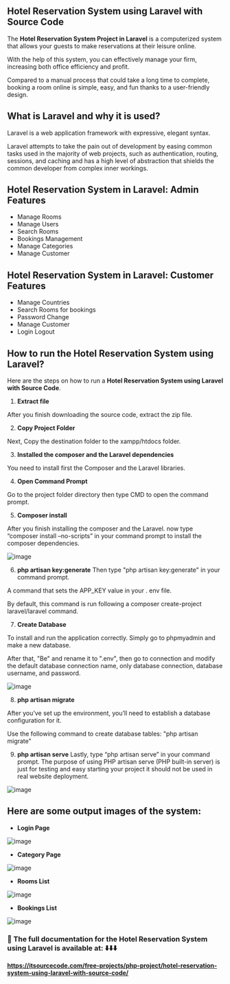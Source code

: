 ## Hotel Reservation System using Laravel with Source Code

The **Hotel Reservation System Project in Laravel** is a computerized system that allows your guests to make reservations at their leisure online.

With the help of this system, you can effectively manage your firm, increasing both office efficiency and profit.

Compared to a manual process that could take a long time to complete, booking a room online is simple, easy, and fun thanks to a user-friendly design.

## What is Laravel and why it is used?

Laravel is a web application framework with expressive, elegant syntax.

Laravel attempts to take the pain out of development by easing common tasks used in the majority of web projects, such as authentication, routing, sessions, and caching and has a high level of abstraction that shields the common developer from complex inner workings. 

## Hotel Reservation System in Laravel: Admin Features

* Manage Rooms
* Manage Users
* Search Rooms
* Bookings Management
* Manage Categories
* Manage Customer

## Hotel Reservation System in Laravel: Customer Features

* Manage Countries
* Search Rooms for bookings
* Password Change
* Manage Customer
* Login Logout

## How to run the Hotel Reservation System using Laravel?

Here are the steps on how to run a **Hotel Reservation System using Laravel with Source Code**.

1. **Extract file**

After you finish downloading the source code, extract the zip file.

2. **Copy Project Folder**

Next, Copy the destination folder to the xampp/htdocs folder.

3. **Installed the composer and the Laravel dependencies**

You need to install first the Composer and the Laravel libraries.

4. **Open Command Prompt**

Go to the project folder directory then type CMD to open the command prompt.

5. **Composer install**

After you finish installing the composer and the Laravel. now type “composer install –no-scripts” in your command prompt to install the composer dependencies.

![image](https://github.com/user-attachments/assets/43ca4477-0345-431d-8e1b-3abb4e68ffbc)

6. **php artisan key:generate**
Then type "php artisan key:generate" in your command prompt.

A command that sets the APP_KEY value in your . env file. 

By default, this command is run following a composer create-project laravel/laravel command.

7. **Create Database**

To install and run the application correctly. Simply go to phpmyadmin and make a new database.

After that, "Be" and rename it to ".env", then go to connection and modify the default database connection name, only database connection, database username, and password.

![image](https://github.com/user-attachments/assets/6cf8761a-384a-4deb-bfd1-2eb7578b345c)

8. **php artisan migrate**

After you’ve set up the environment, you’ll need to establish a database configuration for it. 

Use the following command to create database tables: "php artisan migrate"

9. **php artisan serve**
Lastly, type “php artisan serve” in your command prompt. The purpose of using PHP artisan serve (PHP built-in server) is just for testing and easy starting your project it should not be used in real website deployment.

![image](https://github.com/user-attachments/assets/e7ec6a50-e786-4616-9a02-a20957a072a8)

## Here are some output images of the system:

* **Login Page**

![image](https://github.com/user-attachments/assets/4799945c-de4f-4b8c-b703-0780b607884c)

* **Category Page**

![image](https://github.com/user-attachments/assets/71ad9aaa-cd40-48e0-9278-6b14ad0916ce)

* **Rooms List**

![image](https://github.com/user-attachments/assets/a9bbd94b-a733-433d-9254-bc4f63c611a2)

* **Bookings List**

![image](https://github.com/user-attachments/assets/6646eb74-cf58-4cfd-9416-c266d6a6a101)


### 📌 The full documentation for the Hotel Reservation System using Laravel is available at: ⬇️⬇️⬇️

**https://itsourcecode.com/free-projects/php-project/hotel-reservation-system-using-laravel-with-source-code/**



